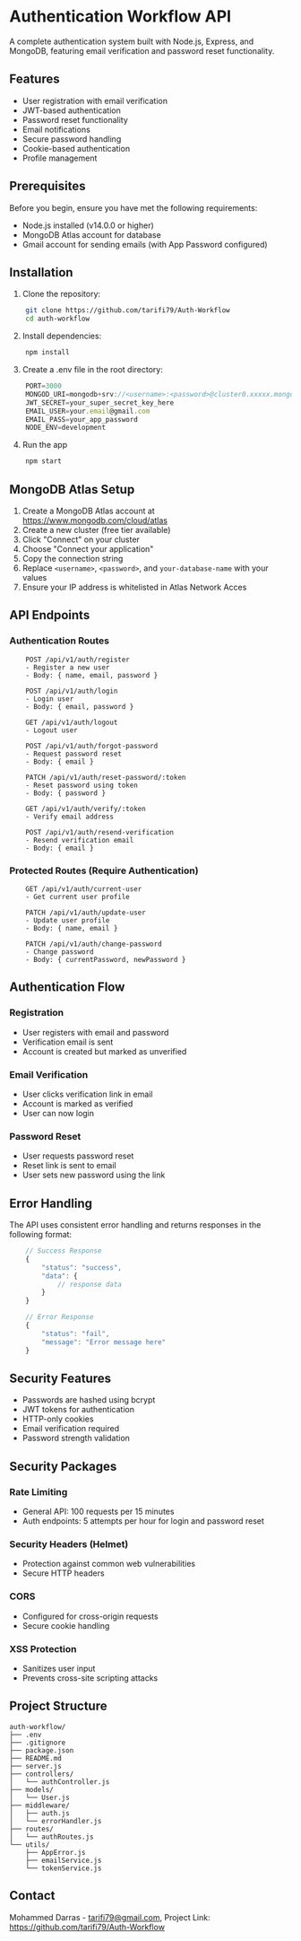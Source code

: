 # Authentication Workflow API

A complete authentication system built with Node.js, Express, and MongoDB, featuring email verification and password reset functionality.

## Features

- User registration with email verification
- JWT-based authentication
- Password reset functionality
- Email notifications
- Secure password handling
- Cookie-based authentication
- Profile management

## Prerequisites

Before you begin, ensure you have met the following requirements:

- Node.js installed (v14.0.0 or higher)
- MongoDB Atlas account for database
- Gmail account for sending emails (with App Password configured)

## Installation

1. Clone the repository:

```bash
    git clone https://github.com/tarifi79/Auth-Workflow
    cd auth-workflow
```

2. Install dependencies:

```bash
    npm install
```

3. Create a .env file in the root directory:

```javascript
    PORT=3000
    MONGOD_URI=mongodb+srv://<username>:<password>@cluster0.xxxxx.mongodb.net/your-database-name
    JWT_SECRET=your_super_secret_key_here
    EMAIL_USER=your.email@gmail.com
    EMAIL_PASS=your_app_password
    NODE_ENV=development
```

4. Run the app

```bash
    npm start
```

## MongoDB Atlas Setup

1. Create a MongoDB Atlas account at https://www.mongodb.com/cloud/atlas
2. Create a new cluster (free tier available)
3. Click "Connect" on your cluster
4. Choose "Connect your application"
5. Copy the connection string
6. Replace `<username>`, `<password>`, and `your-database-name` with your values
7. Ensure your IP address is whitelisted in Atlas Network Acces

## API Endpoints

### Authentication Routes

```plaintext
    POST /api/v1/auth/register
    - Register a new user
    - Body: { name, email, password }

    POST /api/v1/auth/login
    - Login user
    - Body: { email, password }

    GET /api/v1/auth/logout
    - Logout user

    POST /api/v1/auth/forgot-password
    - Request password reset
    - Body: { email }

    PATCH /api/v1/auth/reset-password/:token
    - Reset password using token
    - Body: { password }

    GET /api/v1/auth/verify/:token
    - Verify email address

    POST /api/v1/auth/resend-verification
    - Resend verification email
    - Body: { email }
```

### Protected Routes (Require Authentication)

```plaintext
    GET /api/v1/auth/current-user
    - Get current user profile

    PATCH /api/v1/auth/update-user
    - Update user profile
    - Body: { name, email }

    PATCH /api/v1/auth/change-password
    - Change password
    - Body: { currentPassword, newPassword }
```

## Authentication Flow

### Registration

- User registers with email and password
- Verification email is sent
- Account is created but marked as unverified

### Email Verification

- User clicks verification link in email
- Account is marked as verified
- User can now login

### Password Reset

- User requests password reset
- Reset link is sent to email
- User sets new password using the link

## Error Handling

The API uses consistent error handling and returns responses in the following format:

```javascript
    // Success Response
    {
        "status": "success",
        "data": {
            // response data
        }
    }

    // Error Response
    {
        "status": "fail",
        "message": "Error message here"
    }
```

## Security Features

- Passwords are hashed using bcrypt
- JWT tokens for authentication
- HTTP-only cookies
- Email verification required
- Password strength validation

## Security Packages

### Rate Limiting

- General API: 100 requests per 15 minutes
- Auth endpoints: 5 attempts per hour for login and password reset

### Security Headers (Helmet)

- Protection against common web vulnerabilities
- Secure HTTP headers

### CORS

- Configured for cross-origin requests
- Secure cookie handling

### XSS Protection

- Sanitizes user input
- Prevents cross-site scripting attacks

## Project Structure

```plaintext
auth-workflow/
├── .env
├── .gitignore
├── package.json
├── README.md
├── server.js
├── controllers/
│   └── authController.js
├── models/
│   └── User.js
├── middleware/
│   ├── auth.js
│   └── errorHandler.js
├── routes/
│   └── authRoutes.js
└── utils/
    ├── AppError.js
    ├── emailService.js
    └── tokenService.js

```

## Contact

Mohammed Darras - tarifi79@gmail.com,
Project Link: https://github.com/tarifi79/Auth-Workflow
